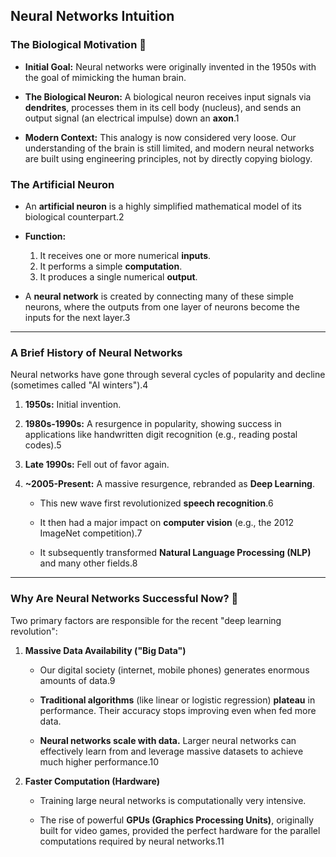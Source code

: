 ## **Neural Networks Intuition**

### **The Biological Motivation 🧠**

- **Initial Goal:** Neural networks were originally invented in the 1950s with the goal of mimicking the human brain.

- **The Biological Neuron:** A biological neuron receives input signals via **dendrites**, processes them in its cell body (nucleus), and sends an output signal (an electrical impulse) down an **axon**.1

- **Modern Context:** This analogy is now considered very loose. Our understanding of the brain is still limited, and modern neural networks are built using engineering principles, not by directly copying biology.

### **The Artificial Neuron**

- An **artificial neuron** is a highly simplified mathematical model of its biological counterpart.2

- **Function:**
  1. It receives one or more numerical **inputs**.
  2. It performs a simple **computation**.
  3. It produces a single numerical **output**.

- A **neural network** is created by connecting many of these simple neurons, where the outputs from one layer of neurons become the inputs for the next layer.3

---

### **A Brief History of Neural Networks**

Neural networks have gone through several cycles of popularity and decline (sometimes called "AI winters").4

1. **1950s:** Initial invention.

2. **1980s-1990s:** A resurgence in popularity, showing success in applications like handwritten digit recognition (e.g., reading postal codes).5

3. **Late 1990s:** Fell out of favor again.

4. **~2005-Present:** A massive resurgence, rebranded as **Deep Learning**.
   - This new wave first revolutionized **speech recognition**.6

   - It then had a major impact on **computer vision** (e.g., the 2012 ImageNet competition).7

   - It subsequently transformed **Natural Language Processing (NLP)** and many other fields.8

---

### **Why Are Neural Networks Successful Now? 🚀**

Two primary factors are responsible for the recent "deep learning revolution":

1. **Massive Data Availability ("Big Data")**
   - Our digital society (internet, mobile phones) generates enormous amounts of data.9

   - **Traditional algorithms** (like linear or logistic regression) **plateau** in performance. Their accuracy stops improving even when fed more data.

   - **Neural networks scale with data.** Larger neural networks can effectively learn from and leverage massive datasets to achieve much higher performance.10

2. **Faster Computation (Hardware)**
   - Training large neural networks is computationally very intensive.

   - The rise of powerful **GPUs (Graphics Processing Units)**, originally built for video games, provided the perfect hardware for the parallel computations required by neural networks.11

